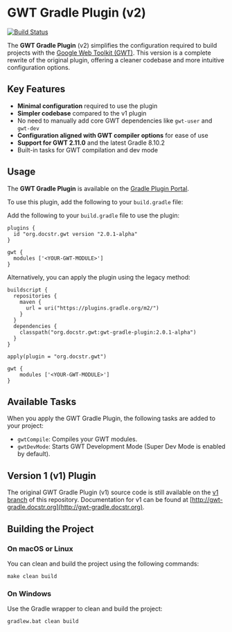 # GWT Gradle Plugin (v2)

[![Build Status](https://github.com/jiakuan/gwt-gradle-plugin/actions/workflows/gradle.yml/badge.svg)](https://github.com/jiakuan/gwt-gradle-plugin/actions)

The **GWT Gradle Plugin** (v2) simplifies the configuration required to build projects with the [Google Web Toolkit (GWT)](http://www.gwtproject.org/). This version is a complete rewrite of the original plugin, offering a cleaner codebase and more intuitive configuration options.

## Key Features

- **Minimal configuration** required to use the plugin
- **Simpler codebase** compared to the v1 plugin
- No need to manually add core GWT dependencies like `gwt-user` and `gwt-dev`
- **Configuration aligned with GWT compiler options** for ease of use
- **Support for GWT 2.11.0** and the latest Gradle 8.10.2
- Built-in tasks for GWT compilation and dev mode

## Usage

The **GWT Gradle Plugin** is available on the [Gradle Plugin Portal](https://plugins.gradle.org/plugin/org.docstr.gwt).


To use this plugin, add the following to your `build.gradle` file:

Add the following to your `build.gradle` file to use the plugin:

```
plugins {
  id "org.docstr.gwt version "2.0.1-alpha"
}

gwt {
  modules ['<YOUR-GWT-MODULE>']
}
```

Alternatively, you can apply the plugin using the legacy method:

```
buildscript {
  repositories {
    maven {
      url = uri("https://plugins.gradle.org/m2/")
    }
  }
  dependencies {
    classpath("org.docstr.gwt:gwt-gradle-plugin:2.0.1-alpha")
  }
}

apply(plugin = "org.docstr.gwt")

gwt {
    modules ['<YOUR-GWT-MODULE>']
}
```

## Available Tasks

When you apply the GWT Gradle Plugin, the following tasks are added to your project:

- `gwtCompile`: Compiles your GWT modules.
- `gwtDevMode`: Starts GWT Development Mode (Super Dev Mode is enabled by default).


## Version 1 (v1) Plugin

The original GWT Gradle Plugin (v1) source code is still available on the [v1 branch](https://github.com/jiakuan/gwt-gradle-plugin/tree/v1) of this repository. Documentation for v1 can be found at [http://gwt-gradle.docstr.org](http://gwt-gradle.docstr.org).

## Building the Project

### On macOS or Linux

You can clean and build the project using the following commands:

```
make clean build
```

### On Windows

Use the Gradle wrapper to clean and build the project:

```
gradlew.bat clean build
```

